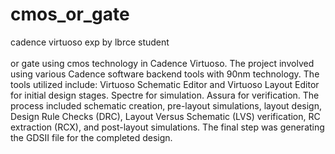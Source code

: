 # cmos_or_gate
cadence virtuoso exp by lbrce student </br></br>
 or gate using cmos technology in Cadence Virtuoso. The project involved using various Cadence software backend tools with 90nm technology.
The tools utilized include:
Virtuoso Schematic Editor and Virtuoso Layout Editor for initial design stages.
Spectre for simulation.
Assura for verification.
The process included schematic creation, pre-layout simulations, layout design, Design Rule Checks (DRC), Layout Versus Schematic (LVS) verification, RC extraction (RCX), and post-layout simulations.
The final step was generating the GDSII file for the completed design.
